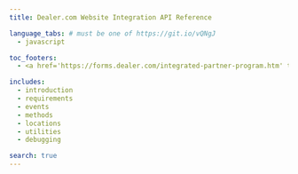 ```yaml
---
title: Dealer.com Website Integration API Reference

language_tabs: # must be one of https://git.io/vQNgJ
  - javascript

toc_footers:
  - <a href='https://forms.dealer.com/integrated-partner-program.htm' target='_blank'>Sign Up for our Partner Program</a>

includes:
  - introduction
  - requirements
  - events
  - methods
  - locations
  - utilities
  - debugging

search: true
---
```

